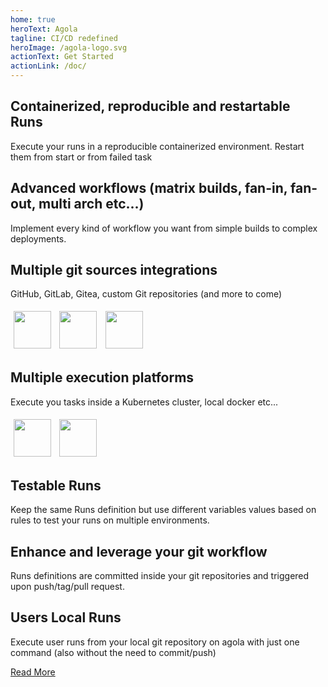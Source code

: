 ```yaml
---
home: true
heroText: Agola
tagline: CI/CD redefined
heroImage: /agola-logo.svg
actionText: Get Started
actionLink: /doc/
---
```



<style>
.logo {
  margin: 0.3rem;
  height:60px;
}

.home .hero h1 {
  display: none;
}

.navbar .site-name {
  display: none;
}
</style>


<div class="features">
  <div class="feature">
    <h2>Containerized, reproducible and restartable Runs</h2>
    <p>Execute your runs in a reproducible containerized environment. Restart them from start or from failed task</p>
  </div>
  <div class="feature">
    <h2>Advanced workflows (matrix builds, fan-in, fan-out, multi arch etc...)</h2>
    <p>Implement every kind of workflow you want from simple builds to complex deployments.</p>
  </div>
  <div class="feature">
    <h2>Multiple git sources integrations</h2>
    <p>GitHub, GitLab, Gitea, custom Git repositories (and more to come)</p>
    <img class="logo" src="/github-logo.svg"/>
    <img class="logo" src="/gitlab-logo.svg"/>
    <img class="logo" src="/gitea-logo.svg"/>
  </div>
  <div class="feature">
    <h2>Multiple execution platforms</h2>
    <p>Execute you tasks inside a Kubernetes cluster, local docker etc...</p>
    <img class="logo" src="/k8s-logo.svg"/>
    <img class="logo" src="/docker-logo.svg"/>
  </div>
  <div class="feature">
    <h2>Testable Runs</h2>
    <p>Keep the same Runs definition but use different variables values based on rules to test your runs on multiple environments.</p>
  </div>
  <div class="feature">
    <h2>Enhance and leverage your git workflow</h2>
    <p>Runs definitions are committed inside your git repositories and triggered upon push/tag/pull request.</p>
  </div>
  <div class="feature">
    <h2>Users Local Runs</h2>
    <p>Execute user runs from your local git repository on agola with just one command (also without the need to commit/push)</p>
  </div>
  <div class="feature">
    <p class="action"><a href="/about/features/" class="nav-link action-button">Read More</a></p>
  </div>
</div>